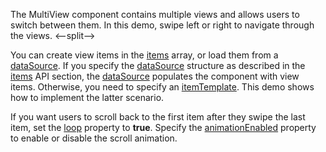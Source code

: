 The MultiView component contains multiple views and allows users to switch between them. In this demo, swipe left or right to navigate through the views.
<--split-->

You can create view items in the [items](/Documentation/ApiReference/UI_Components/dxMultiView/Configuration/items/) array, or load them from a [dataSource](/Documentation/ApiReference/UI_Components/dxMultiView/Configuration/#dataSource). If you specify the [dataSource](/Documentation/ApiReference/UI_Components/dxMultiView/Configuration/#dataSource) structure as described in the [items](/Documentation/ApiReference/UI_Components/dxMultiView/Configuration/items/) API section, the [dataSource](/Documentation/ApiReference/UI_Components/dxMultiView/Configuration/#dataSource) populates the component with view items. Otherwise, you need to specify an [itemTemplate](/Documentation/ApiReference/UI_Components/dxMultiView/Configuration/#itemTemplate). This demo shows how to implement the latter scenario.

If you want users to scroll back to the first item after they swipe the last item, set the [loop](/Documentation/ApiReference/UI_Components/dxMultiView/Configuration/#loop) property to **true**. Specify the [animationEnabled](/Documentation/ApiReference/UI_Components/dxMultiView/Configuration/#animationEnabled) property to enable or disable the scroll animation.

